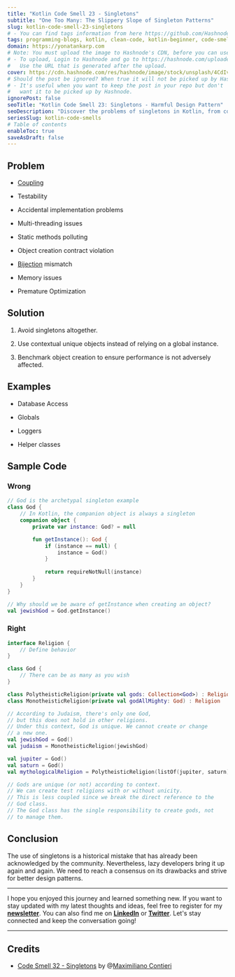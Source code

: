 ```yaml
---
title: "Kotlin Code Smell 23 - Singletons"
subtitle: "One Too Many: The Slippery Slope of Singleton Patterns"
slug: kotlin-code-smell-23-singletons
# - You can find tags information from here https://github.com/Hashnode/support/blob/main/misc/tags.json
tags: programming-blogs, kotlin, clean-code, kotlin-beginner, code-smell-1
domain: https://yonatankarp.com
# Note: You must upload the image to Hashnode's CDN, before you can use it here.
# - To upload, Login to Hashnode and go to https://hashnode.com/uploader
#   Use the URL that is generated after the upload.
cover: https://cdn.hashnode.com/res/hashnode/image/stock/unsplash/4CdIv6SZkck/upload/02fa10cef1c8aea07fab21dab0baa64f.jpeg
# Should the post be ignored? When true it will not be picked up by Hashnode.
# - It's useful when you want to keep the post in your repo but don't
#   want it to be picked up by Hashnode.
ignorePost: false
seoTitle: "Kotlin Code Smell 23: Singletons - Harmful Design Pattern"
seoDescription: "Discover the problems of singletons in Kotlin, from coupling to memory issues. Learn better solutions for improved software designץ"
seriesSlug: kotlin-code-smells
# Table of contents
enableToc: true
saveAsDraft: false
---
```



## Problem

* [Coupling](https://maximilianocontieri.com/coupling-the-one-and-only-software-design-problem)
    
* Testability
    
* Accidental implementation problems
    
* Multi-threading issues
    
* Static methods polluting
    
* Object creation contract violation
    
* [Bijection](https://mcsee.hashnode.dev/the-one-and-only-software-design-principle) mismatch
    
* Memory issues
    
* Premature Optimization
    

## Solution

1. Avoid singletons altogether.
    
2. Use contextual unique objects instead of relying on a global instance.
    
3. Benchmark object creation to ensure performance is not adversely affected.
    

## Examples

* Database Access
    
* Globals
    
* Loggers
    
* Helper classes
    

## Sample Code

### Wrong

```kotlin
// God is the archetypal singleton example
class God {
    // In Kotlin, the companion object is always a singleton
    companion object {
        private var instance: God? = null

        fun getInstance(): God {
            if (instance == null) {
                instance = God()
            }
            
            return requireNotNull(instance)
        }
    }
}

// Why should we be aware of getInstance when creating an object?
val jewishGod = God.getInstance()
```

### Right

```kotlin
interface Religion {
    // Define behavior
}

class God {
    // There can be as many as you wish
}

class PolytheisticReligion(private val gods: Collection<God>) : Religion
class MonotheisticReligion(private val godAllMighty: God) : Religion

// According to Judaism, there's only one God,
// but this does not hold in other religions.
// Under this context, God is unique. We cannot create or change
// a new one.
val jewishGod = God()
val judaism = MonotheisticReligion(jewishGod)

val jupiter = God()
val saturn = God()
val mythologicalReligion = PolytheisticReligion(listOf(jupiter, saturn))

// Gods are unique (or not) according to context.
// We can create test religions with or without unicity.
// This is less coupled since we break the direct reference to the
// God class.
// The God class has the single responsibility to create gods, not
// to manage them.
```

## Conclusion

The use of singletons is a historical mistake that has already been acknowledged by the community. Nevertheless, lazy developers bring it up again and again. We need to reach a consensus on its drawbacks and strive for better design patterns.

---

I hope you enjoyed this journey and learned something new. If you want to stay updated with my latest thoughts and ideas, feel free to register for my [**newsletter**](https://yonatankarp.com/newsletter). You can also find me on [**LinkedIn**](https://www.linkedin.com/in/yonatankarp/) or [**Twitter**](https://twitter.com/yonatan_karp). Let's stay connected and keep the conversation going!

---

## Credits

* [Code Smell 32 - Singletons](https://maximilianocontieri.com/code-smell-32-singletons) by @[Maximiliano Contieri](@mcsee)
